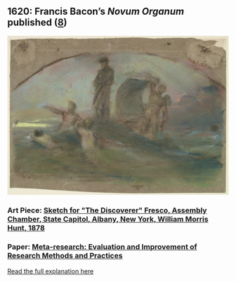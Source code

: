 ## 1620: Francis Bacon’s <em>Novum Organum</em> published ([8](https://oll.libertyfund.org/title/bacon-novum-organum))

![pic](/images/1620.jpg)

### Art Piece: [Sketch for "The Discoverer" Fresco, Assembly Chamber, State Capitol, Albany, New York, William Morris Hunt, 1878](https://harvardartmuseums.org/collections/object/308485?position=48)

### Paper: [Meta-research: Evaluation and Improvement of Research Methods and Practices](https://www.ncbi.nlm.nih.gov/pmc/articles/PMC4592065/)

[Read the full explanation here](https://shanivi.github.io/paradigmshifts/1620)
